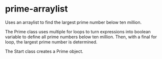 # prime-arraylist
Uses an arraylist to find the largest prime number below ten million. 

The Prime class uses multiple for loops to turn expressions into boolean variable to define all prime numbers below ten million. Then, with a final for loop, the largest prime number is determined.

The Start class creates a Prime object. 
